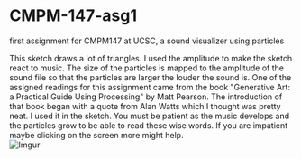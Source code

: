 # CMPM-147-asg1
first assignment for CMPM147 at UCSC, a sound visualizer using particles

This sketch draws a lot of triangles. I used the amplitude to make the sketch react to music. The size of the particles is mapped to the amplitude of the sound file so that the particles are larger the louder the sound is. One of the assigned readings for this assignment came from the book "Generative Art: a Practical Guide Using Processing" by Matt Pearson. The introduction of that book began with a quote from Alan Watts which I thought was pretty neat. I used it in the sketch.  You must be patient as the music develops and the particles grow to be able to read these wise words. If you are impatient maybe clicking on the screen more might help.  
![Imgur](https://imgur.com/WaJYhgZ)

